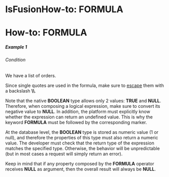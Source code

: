# lsFusionHow-to: FORMULA

# How-to: FORMULA

##### Example 1

###### Condition

We have a list of orders.



Since single quotes are used in the formula, make sure to [escape](https://ru.wikipedia.org/wiki/%D0%AD%D0%BA%D1%80%D0%B0%D0%BD%D0%B8%D1%80%D0%BE%D0%B2%D0%B0%D0%BD%D0%B8%D0%B5_%D1%81%D0%B8%D0%BC%D0%B2%D0%BE%D0%BB%D0%BE%D0%B2) them with a backslash **\\\\**.

Note that the native **BOOLEAN** type allows only 2 values: **TRUE** and **NULL**. Therefore, when composing a logical expression, make sure to convert its negative value to **NULL**. In addition, the platform must explicitly know whether the expression can return an undefined value. This is why the keyword **FORMULA** must be followed by the corresponding marker.

At the database level, the **BOOLEAN** type is stored as numeric value (1 or null), and therefore the properties of this type must also return a numeric value. The developer must check that the return type of the expression matches the specified type. Otherwise, the behavior will be unpredictable (but in most cases a request will simply return an error).

Keep in mind that if any property composed by the **FORMULA** operator receives **NULL** as argument, then the overall result will always be **NULL**.

  
